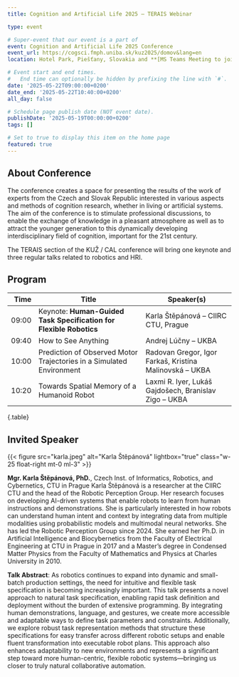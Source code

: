 ```yaml
---
title: Cognition and Artificial Life 2025 – TERAIS Webinar

type: event

# Super-event that our event is a part of
event: Cognition and Artificial Life 2025 Conference
event_url: https://cogsci.fmph.uniba.sk/kuz2025/domov&lang=en
location: Hotel Park, Piešťany, Slovakia and **[MS Teams Meeting to join online](https://teams.microsoft.com/meet/3973296122115?p=x4rDqTxHJhABzY1FHU)**

# Event start and end times.
#   End time can optionally be hidden by prefixing the line with `#`.
date: '2025-05-22T09:00:00+0200'
date_end: '2025-05-22T10:40:00+0200'
all_day: false

# Schedule page publish date (NOT event date).
publishDate: '2025-05-19T00:00:00+0200'
tags: []

# Set to true to display this item on the home page
featured: true
---
```


## About Conference

The conference creates a space for presenting the results of the work of experts from the Czech and Slovak Republic interested in various aspects and methods of cognition research, whether in living or artificial systems. The aim of the conference is to stimulate professional discussions, to enable the exchange of knowledge in a pleasant atmosphere as well as to attract the younger generation to this dynamically developing interdisciplinary field of cognition, important for the 21st century.

The TERAIS section of the KUŽ / CAL conference will bring one keynote and three regular talks related to robotics and HRI.

## Program

| Time | Title | Speaker(s) |
|-----:|-------|------------|
| 09:00 | Keynote: **Human-Guided Task Specification for Flexible Robotics** | Karla Štěpánová – CIIRC CTU, Prague |
| 09:40 | How to See Anything | Andrej Lúčny – UKBA |
| 10:00 | Prediction of Observed Motor Trajectories in a Simulated Environment | Radovan Gregor, Igor Farkaš, Kristína Malinovská – UKBA |
| 10:20 | Towards Spatial Memory of a Humanoid Robot | Laxmi R. Iyer, Lukáš Gajdošech, Branislav Zigo – UKBA |
{.table}

## Invited Speaker

{{< figure src="karla.jpeg" alt="Karla Štěpánová"
lightbox="true" class="w-25 float-right mt-0 ml-3" >}}

**Mgr. Karla Štěpánová, PhD.**, Czech Inst. of Informatics, Robotics, and Cybernetics, CTU in Prague
Karla Štěpánová is a researcher at the CIIRC CTU and the head of the Robotic Perception Group. Her research focuses on developing AI-driven systems that enable robots to learn from human instructions and demonstrations. She is particularly interested in how robots can understand human intent and context by integrating data from multiple modalities using probabilistic models and multimodal neural networks. She has led the Robotic Perception Group since 2024. She earned her Ph.D. in Artificial Intelligence and Biocybernetics from the Faculty of Electrical Engineering at CTU in Prague in 2017 and a Master’s degree in Condensed Matter Physics from the Faculty of Mathematics and Physics at Charles University in 2010.

**Talk Abstract**: As robotics continues to expand into dynamic and small-batch production settings, the need for intuitive and flexible task specification is becoming increasingly important. This talk presents a novel approach to natural task specification, enabling rapid task definition and deployment without the burden of extensive programming. By integrating human demonstrations, language, and gestures, we create more accessible and adaptable ways to define task parameters and constraints. Additionally, we explore robust task representation methods that structure these specifications for easy transfer across different robotic setups and enable fluent transformation into executable robot plans. This approach also enhances adaptability to new environments and represents a significant step toward more human-centric, flexible robotic systems—bringing us closer to truly natural collaborative automation.
